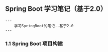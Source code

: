 ## Spring Boot 学习笔记（基于2.0）

```
---
    学习SpringBoot的笔记--基于2.0
---
```



### 1.1 Spring Boot 项目构建

